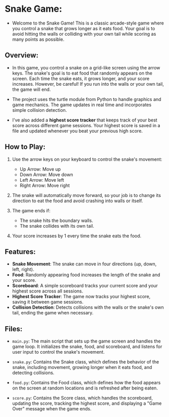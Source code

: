 # Snake Game:

* Welcome to the Snake Game! This is a classic arcade-style game where you control a snake that grows longer as it eats food. Your goal is to avoid hitting the walls or colliding with your own tail while scoring as many points as possible.

## Overview:

* In this game, you control a snake on a grid-like screen using the arrow keys. The snake's goal is to eat food that randomly appears on the screen. Each time the snake eats, it grows longer, and your score increases. However, be careful! If you run into the walls or your own tail, the game will end.

* The project uses the turtle module from Python to handle graphics and game mechanics. The game updates in real time and incorporates simple collision detection.

* I've also added a **highest score tracker** that keeps track of your best score across different game sessions. Your highest score is saved in a file and updated whenever you beat your previous high score.

## How to Play:

1. Use the arrow keys on your keyboard to control the snake's movement:
   - Up Arrow: Move up
   - Down Arrow: Move down
   - Left Arrow: Move left
   - Right Arrow: Move right
2. The snake will automatically move forward, so your job is to change its direction to eat the food and avoid crashing into walls or itself.

3. The game ends if:
   - The snake hits the boundary walls.
   - The snake collides with its own tail.
4. Your score increases by 1 every time the snake eats the food.

## Features:

* **Snake Movement**: The snake can move in four directions (up, down, left, right).
* **Food**: Randomly appearing food increases the length of the snake and your score.
* **Scoreboard**: A simple scoreboard tracks your current score and your highest score across all sessions.
* **Highest Score Tracker**: The game now tracks your highest score, saving it between game sessions.
* **Collision Detection**: Detects collisions with the walls or the snake's own tail, ending the game when necessary.

## Files:

* `main.py`: 
   The main script that sets up the game screen and handles the game loop. It initializes the snake, food, and scoreboard, and listens for user input to control the snake's movement.

* `snake.py`: 
   Contains the Snake class, which defines the behavior of the snake, including movement, growing longer when it eats food, and detecting collisions.

* `food.py`: 
   Contains the Food class, which defines how the food appears on the screen at random locations and is refreshed after being eaten.

* `score.py`: 
   Contains the Score class, which handles the scoreboard, updating the score, tracking the highest score, and displaying a "Game Over" message when the game ends.
